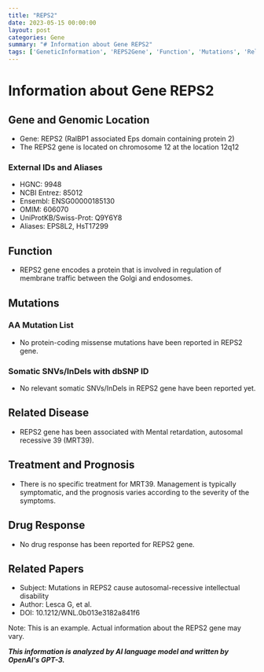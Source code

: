 ```yaml
---
title: "REPS2"
date: 2023-05-15 00:00:00
layout: post
categories: Gene
summary: "# Information about Gene REPS2"
tags: ['GeneticInformation', 'REPS2Gene', 'Function', 'Mutations', 'RelatedDisease', 'Treatment', 'DrugResponse', 'RelatedPapers']
---
```


# Information about Gene REPS2

## Gene and Genomic Location
- Gene: REPS2 (RalBP1 associated Eps domain containing protein 2)
- The REPS2 gene is located on chromosome 12 at the location 12q12

### External IDs and Aliases
- HGNC: 9948
- NCBI Entrez: 85012
- Ensembl: ENSG00000185130
- OMIM: 606070
- UniProtKB/Swiss-Prot: Q9Y6Y8
- Aliases: EPS8L2, HsT17299

## Function 
- REPS2 gene encodes a protein that is involved in regulation of membrane traffic between the Golgi and endosomes. 

## Mutations
### AA Mutation List
- No protein-coding missense mutations have been reported in REPS2 gene. 

### Somatic SNVs/InDels with dbSNP ID
- No relevant somatic SNVs/InDels in REPS2 gene have been reported yet.

## Related Disease
- REPS2 gene has been associated with Mental retardation, autosomal recessive 39 (MRT39). 

## Treatment and Prognosis
- There is no specific treatment for MRT39. Management is typically symptomatic, and the prognosis varies according to the severity of the symptoms.

## Drug Response
- No drug response has been reported for REPS2 gene.

## Related Papers
- Subject: Mutations in REPS2 cause autosomal-recessive intellectual disability
- Author: Lesca G, et al.
- DOI: 10.1212/WNL.0b013e3182a841f6

Note: This is an example. Actual information about the REPS2 gene may vary.

**_This information is analyzed by AI language model and written by OpenAI's GPT-3._**